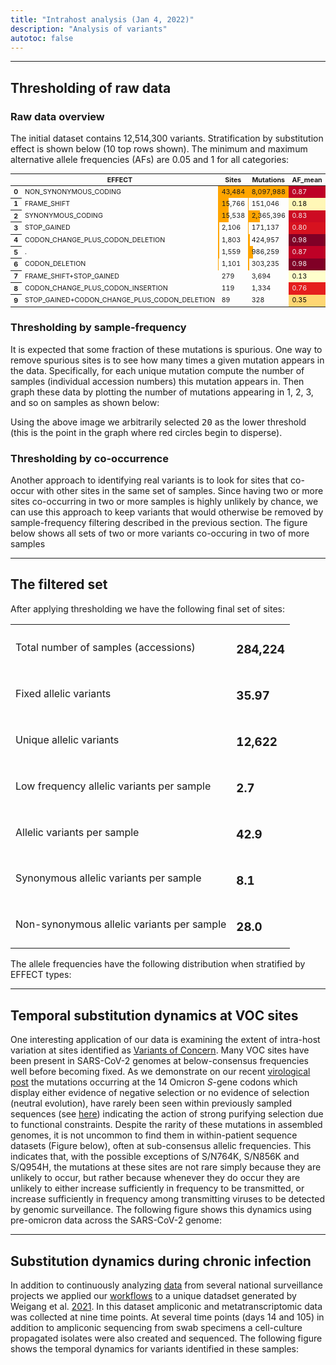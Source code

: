 ```yaml
---
title: "Intrahost analysis (Jan 4, 2022)"
description: "Analysis of variants"
autotoc: false
---
```


-----

## Thresholding of raw data

### Raw data overview

The initial dataset contains 12,514,300 variants. Stratification by substitution effect is shown below (10 top rows shown). The minimum and maximum alternative allele frequencies (AFs) are 0.05 and 1 for all categories:

<div class="compact">

<style type="text/css">#T_75f1e_  {  font-size: 8pt;}#T_75f1e_r0_c1, #T_75f1e_r0_c2 {  width: 10em;  height: 80%;  background: linear-gradient(90deg,orange 100.0%, transparent 100.0%);}#T_75f1e_r0_c3, #T_75f1e_r5_c3 {  background-color: #be0126;  color: #f1f1f1;}#T_75f1e_r0_c4 {  background-color: #aa0026;  color: #f1f1f1;}#T_75f1e_r0_c5 {  background-color: #ffea9b;  color: #000000;}#T_75f1e_r1_c1 {  width: 10em;  height: 80%;  background: linear-gradient(90deg,orange 36.3%, transparent 36.3%);}#T_75f1e_r1_c2 {  width: 10em;  height: 80%;  background: linear-gradient(90deg,orange 1.9%, transparent 1.9%);}#T_75f1e_r1_c3 {  background-color: #fff7b7;  color: #000000;}#T_75f1e_r1_c4 {  background-color: #fffec9;  color: #000000;}#T_75f1e_r1_c5 {  background-color: #fd8c3c;  color: #f1f1f1;}#T_75f1e_r2_c1 {  width: 10em;  height: 80%;  background: linear-gradient(90deg,orange 35.7%, transparent 35.7%);}#T_75f1e_r2_c2 {  width: 10em;  height: 80%;  background: linear-gradient(90deg,orange 29.2%, transparent 29.2%);}#T_75f1e_r2_c3 {  background-color: #cd0b22;  color: #f1f1f1;}#T_75f1e_r2_c4 {  background-color: #b40026;  color: #f1f1f1;}#T_75f1e_r2_c5 {  background-color: #fec35e;  color: #000000;}#T_75f1e_r3_c1 {  width: 10em;  height: 80%;  background: linear-gradient(90deg,orange 4.8%, transparent 4.8%);}#T_75f1e_r3_c2 {  width: 10em;  height: 80%;  background: linear-gradient(90deg,orange 2.1%, transparent 2.1%);}#T_75f1e_r3_c3 {  background-color: #d7121f;  color: #f1f1f1;}#T_75f1e_r3_c4, #T_75f1e_r5_c4 {  background-color: #b90026;  color: #f1f1f1;}#T_75f1e_r3_c5 {  background-color: #fd7a37;  color: #f1f1f1;}#T_75f1e_r4_c1 {  width: 10em;  height: 80%;  background: linear-gradient(90deg,orange 4.1%, transparent 4.1%);}#T_75f1e_r4_c2 {  width: 10em;  height: 80%;  background: linear-gradient(90deg,orange 5.2%, transparent 5.2%);}#T_75f1e_r4_c3, #T_75f1e_r4_c4, #T_75f1e_r6_c3, #T_75f1e_r6_c4, #T_75f1e_r9_c5 {  background-color: #800026;  color: #f1f1f1;}#T_75f1e_r4_c5, #T_75f1e_r7_c3, #T_75f1e_r7_c4 {  background-color: #ffffcc;  color: #000000;}#T_75f1e_r5_c1 {  width: 10em;  height: 80%;  background: linear-gradient(90deg,orange 3.6%, transparent 3.6%);}#T_75f1e_r5_c2 {  width: 10em;  height: 80%;  background: linear-gradient(90deg,orange 12.2%, transparent 12.2%);}#T_75f1e_r5_c5, #T_75f1e_r6_c5 {  background-color: #fffac0;  color: #000000;}#T_75f1e_r6_c1 {  width: 10em;  height: 80%;  background: linear-gradient(90deg,orange 2.5%, transparent 2.5%);}#T_75f1e_r6_c2 {  width: 10em;  height: 80%;  background: linear-gradient(90deg,orange 3.7%, transparent 3.7%);}#T_75f1e_r7_c1 {  width: 10em;  height: 80%;  background: linear-gradient(90deg,orange 0.6%, transparent 0.6%);}#T_75f1e_r7_c2, #T_75f1e_r8_c2, #T_75f1e_r9_c2 {  width: 10em;  height: 80%;  background: linear-gradient(90deg,orange 0.0%, transparent 0.0%);}#T_75f1e_r7_c5 {  background-color: #ffe58f;  color: #000000;}#T_75f1e_r8_c1 {  width: 10em;  height: 80%;  background: linear-gradient(90deg,orange 0.3%, transparent 0.3%);}#T_75f1e_r8_c3 {  background-color: #e51e1d;  color: #f1f1f1;}#T_75f1e_r8_c4 {  background-color: #950026;  color: #f1f1f1;}#T_75f1e_r8_c5 {  background-color: #ea2920;  color: #f1f1f1;}#T_75f1e_r9_c1 {  width: 10em;  height: 80%;  background: linear-gradient(90deg,orange 0.2%, transparent 0.2%);}#T_75f1e_r9_c3 {  background-color: #fed673;  color: #000000;}#T_75f1e_r9_c4 {  background-color: #fff9bd;  color: #000000;}</style><table id="T_75f1e_">  <thead>    <tr>      <th class="blank level0" >&nbsp;</th>      <th class="col_heading level0 c0" >EFFECT</th>      <th class="col_heading level0 c1" >Sites</th>      <th class="col_heading level0 c2" >Mutations</th>      <th class="col_heading level0 c3" >AF_mean</th>      <th class="col_heading level0 c4" >AF_median</th>      <th class="col_heading level0 c5" >AF_std</th>    </tr>  </thead>  <tbody>    <tr>      <th id="T_75f1e_level0_r0" class="row_heading level0 r0" >0</th>      <td id="T_75f1e_r0_c0" class="data r0 c0" >NON_SYNONYMOUS_CODING</td>      <td id="T_75f1e_r0_c1" class="data r0 c1" >43,484</td>      <td id="T_75f1e_r0_c2" class="data r0 c2" >8,097,988</td>      <td id="T_75f1e_r0_c3" class="data r0 c3" >0.87</td>      <td id="T_75f1e_r0_c4" class="data r0 c4" >0.92</td>      <td id="T_75f1e_r0_c5" class="data r0 c5" >0.16</td>    </tr>    <tr>      <th id="T_75f1e_level0_r1" class="row_heading level0 r1" >1</th>      <td id="T_75f1e_r1_c0" class="data r1 c0" >FRAME_SHIFT</td>      <td id="T_75f1e_r1_c1" class="data r1 c1" >15,766</td>      <td id="T_75f1e_r1_c2" class="data r1 c2" >151,046</td>      <td id="T_75f1e_r1_c3" class="data r1 c3" >0.18</td>      <td id="T_75f1e_r1_c4" class="data r1 c4" >0.08</td>      <td id="T_75f1e_r1_c5" class="data r1 c5" >0.26</td>    </tr>    <tr>      <th id="T_75f1e_level0_r2" class="row_heading level0 r2" >2</th>      <td id="T_75f1e_r2_c0" class="data r2 c0" >SYNONYMOUS_CODING</td>      <td id="T_75f1e_r2_c1" class="data r2 c1" >15,538</td>      <td id="T_75f1e_r2_c2" class="data r2 c2" >2,365,396</td>      <td id="T_75f1e_r2_c3" class="data r2 c3" >0.83</td>      <td id="T_75f1e_r2_c4" class="data r2 c4" >0.90</td>      <td id="T_75f1e_r2_c5" class="data r2 c5" >0.21</td>    </tr>    <tr>      <th id="T_75f1e_level0_r3" class="row_heading level0 r3" >3</th>      <td id="T_75f1e_r3_c0" class="data r3 c0" >STOP_GAINED</td>      <td id="T_75f1e_r3_c1" class="data r3 c1" >2,106</td>      <td id="T_75f1e_r3_c2" class="data r3 c2" >171,137</td>      <td id="T_75f1e_r3_c3" class="data r3 c3" >0.80</td>      <td id="T_75f1e_r3_c4" class="data r3 c4" >0.89</td>      <td id="T_75f1e_r3_c5" class="data r3 c5" >0.27</td>    </tr>    <tr>      <th id="T_75f1e_level0_r4" class="row_heading level0 r4" >4</th>      <td id="T_75f1e_r4_c0" class="data r4 c0" >CODON_CHANGE_PLUS_CODON_DELETION</td>      <td id="T_75f1e_r4_c1" class="data r4 c1" >1,803</td>      <td id="T_75f1e_r4_c2" class="data r4 c2" >424,957</td>      <td id="T_75f1e_r4_c3" class="data r4 c3" >0.98</td>      <td id="T_75f1e_r4_c4" class="data r4 c4" >1.00</td>      <td id="T_75f1e_r4_c5" class="data r4 c5" >0.12</td>    </tr>    <tr>      <th id="T_75f1e_level0_r5" class="row_heading level0 r5" >5</th>      <td id="T_75f1e_r5_c0" class="data r5 c0" >.</td>      <td id="T_75f1e_r5_c1" class="data r5 c1" >1,559</td>      <td id="T_75f1e_r5_c2" class="data r5 c2" >986,259</td>      <td id="T_75f1e_r5_c3" class="data r5 c3" >0.87</td>      <td id="T_75f1e_r5_c4" class="data r5 c4" >0.89</td>      <td id="T_75f1e_r5_c5" class="data r5 c5" >0.13</td>    </tr>    <tr>      <th id="T_75f1e_level0_r6" class="row_heading level0 r6" >6</th>      <td id="T_75f1e_r6_c0" class="data r6 c0" >CODON_DELETION</td>      <td id="T_75f1e_r6_c1" class="data r6 c1" >1,101</td>      <td id="T_75f1e_r6_c2" class="data r6 c2" >303,235</td>      <td id="T_75f1e_r6_c3" class="data r6 c3" >0.98</td>      <td id="T_75f1e_r6_c4" class="data r6 c4" >1.00</td>      <td id="T_75f1e_r6_c5" class="data r6 c5" >0.13</td>    </tr>    <tr>      <th id="T_75f1e_level0_r7" class="row_heading level0 r7" >7</th>      <td id="T_75f1e_r7_c0" class="data r7 c0" >FRAME_SHIFT+STOP_GAINED</td>      <td id="T_75f1e_r7_c1" class="data r7 c1" >279</td>      <td id="T_75f1e_r7_c2" class="data r7 c2" >3,694</td>      <td id="T_75f1e_r7_c3" class="data r7 c3" >0.13</td>      <td id="T_75f1e_r7_c4" class="data r7 c4" >0.07</td>      <td id="T_75f1e_r7_c5" class="data r7 c5" >0.17</td>    </tr>    <tr>      <th id="T_75f1e_level0_r8" class="row_heading level0 r8" >8</th>      <td id="T_75f1e_r8_c0" class="data r8 c0" >CODON_CHANGE_PLUS_CODON_INSERTION</td>      <td id="T_75f1e_r8_c1" class="data r8 c1" >119</td>      <td id="T_75f1e_r8_c2" class="data r8 c2" >1,334</td>      <td id="T_75f1e_r8_c3" class="data r8 c3" >0.76</td>      <td id="T_75f1e_r8_c4" class="data r8 c4" >0.96</td>      <td id="T_75f1e_r8_c5" class="data r8 c5" >0.32</td>    </tr>    <tr>      <th id="T_75f1e_level0_r9" class="row_heading level0 r9" >9</th>      <td id="T_75f1e_r9_c0" class="data r9 c0" >STOP_GAINED+CODON_CHANGE_PLUS_CODON_DELETION</td>      <td id="T_75f1e_r9_c1" class="data r9 c1" >89</td>      <td id="T_75f1e_r9_c2" class="data r9 c2" >328</td>      <td id="T_75f1e_r9_c3" class="data r9 c3" >0.35</td>      <td id="T_75f1e_r9_c4" class="data r9 c4" >0.11</td>      <td id="T_75f1e_r9_c5" class="data r9 c5" >0.40</td>    </tr>  </tbody></table>

</div>

### Thresholding by sample-frequency

It is expected that some fraction of these mutations is spurious. One way to remove spurious sites is to see how many times a given mutation appears in the data. Specifically, for each unique mutation compute the number of samples (individual accession numbers) this mutation appears in. Then graph these data by plotting the number of mutations appearing in 1, 2, 3, and so on samples as shown below:

<div class="shadow-sm p-3 mb-5 bg-light rounded" align="center">
  <vega-embed spec="https://raw.githubusercontent.com/galaxyproject/SARS-CoV-2/master/data/ipynb/graphs/per_sample.json"/>
</div>

Using the above image we arbitrarily selected <kbd>20</kbd> as the lower threshold (this is the point in the graph where red circles begin to disperse). 

### Thresholding by co-occurrence

Another approach to identifying real variants is to look for sites that co-occur with other sites in the same set of samples.
Since having two or more sites co-occurring in two or more samples is highly unlikely by chance, we can use this approach to keep variants
that would otherwise be removed by sample-frequency filtering described in the previous section. The figure below shows all sets of two or more 
variants co-occuring in two of more samples

<div class="shadow-sm p-3 mb-5 bg-light rounded" align="center">
  <vega-embed spec="https://raw.githubusercontent.com/galaxyproject/SARS-CoV-2/master/data/ipynb/graphs/co_occ.json"/>
</div>

----

## The filtered set

After applying thresholding we have the following final set of sites:

<div class="no-header compact">

|    |     |
| --------- | ------------ |
| Total number of samples (accessions) | <h3><span class="badge badge-warning badge-pill">284,224</span></h3> | 
| Fixed allelic variants | <h3><span class="badge badge-warning badge-pill">35.97</span></h3> | 
| Unique allelic variants | <h3><span class="badge badge-warning badge-pill">12,622</span></h3> | 
| Low frequency allelic variants per sample | <h3><span class="badge badge-warning badge-pill">2.7</span></h3> | 
| Allelic variants per sample | <h3><span class="badge badge-warning badge-pill">42.9</span></h3> | 
| Synonymous allelic variants per sample | <h3><span class="badge badge-warning badge-pill">8.1</span></h3> | 
| Non-synonymous allelic variants per sample | <h3><span class="badge badge-warning badge-pill">28.0</span></h3> | 

</div>

The allele frequencies have the following distribution when stratified by EFFECT types:

<div class="shadow-sm p-3 mb-5 bg-light rounded" align="center">
  <vega-embed spec="https://raw.githubusercontent.com/galaxyproject/SARS-CoV-2/master/data/ipynb/graphs/af_effect.json"/>
</div>

-----

## Temporal substitution dynamics at VOC sites

One interesting application of our data is examining the extent of intra-host variation at sites identified as [Variants of Concern](https://cov-lineages.org/index.html#global_reports). Many VOC sites have been present in SARS-CoV-2 genomes at below-consensus frequencies well before becoming fixed. As we demonstrate on our recent [virological post](https://virological.org/t/selection-analysis-identifies-significant-mutational-changes-in-omicron-that-are-likely-to-influence-both-antibody-neutralization-and-spike-function-part-1-of-2/771) the mutations occurring at the 14 Omicron *S*-gene codons which display either evidence of negative selection or no evidence of selection (neutral evolution), have rarely been seen within previously sampled sequences (see [here](https://observablehq.com/@spond/omicron-mutations-tables)) indicating the action of strong purifying selection due to functional constraints. Despite the rarity of these mutations in assembled genomes, it is not uncommon to find them in within-patient sequence datasets (Figure below), often at sub-consensus allelic frequencies. This indicates that, with the possible exceptions of S/N764K, S/N856K and S/Q954H, the mutations at these sites are not rare simply because they are unlikely to occur, but rather because whenever they do occur they are unlikely to either increase sufficiently in frequency to be transmitted, or increase sufficiently in frequency among transmitting viruses to be detected by genomic surveillance. The following figure shows this dynamics using pre-omicron data across the SARS-CoV-2 genome:

<div class="shadow-sm p-3 mb-5 bg-light rounded" align="center">
  <vega-embed spec="https://raw.githubusercontent.com/galaxyproject/SARS-CoV-2/master/data/ipynb/graphs/voc_time_progression_full_genome.json"/>
</div>

------

## Substitution dynamics during chronic infection

In addition to continuously analyzing [data](/covid19/samples/) from several national surveillance projects we applied our [workflows](/covid19/workflows/) to a unique datadset generated by Weigang et al. [2021](https://www.nature.com/articles/s41467-021-26602-3). In this dataset ampliconic and metatranscriptomic data was collected at nine time points. At several time points (days 14 and 105) in addition to ampliconic sequencing from swab specimens a cell-culture propagated isolates were also created and sequenced. The following figure shows the temporal dynamics for variants identified in these samples:

<div class="shadow-sm p-3 mb-5 bg-light rounded" align="center">
  <vega-embed spec="https://raw.githubusercontent.com/galaxyproject/SARS-CoV-2/master/data/ipynb/graphs/freiburg_chronic.json"/>
</div>



